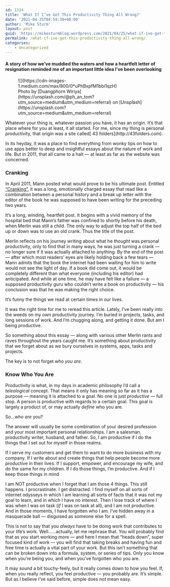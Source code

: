 ```yaml
---
id: 1324
title: 'What If I’ve Got This Productivity Thing All Wrong?'
date: '2021-04-25T04:59:30+00:00'
author: 'Mike Sturm'
layout: post
guid: 'https://mikesturmblog.wordpress.com/2021/04/25/what-if-ive-got-this-productivity-thing-all-wrong/'
permalink: /what-if-ive-got-this-productivity-thing-all-wrong/
categories:
    - Uncategorized
---
```


#### A story of how we’ve muddied the waters and how a heartfelt letter of resignation reminded me of an important little idea I’ve been overlooking

<figure class="wp-caption">![](https://cdn-images-1.medium.com/max/800/0*uPhBxpfM1bbi1qzH)<figcaption class="wp-caption-text">Photo by [Duangphorn Wiriya](https://unsplash.com/@ph_an_tom?utm_source=medium&utm_medium=referral) on [Unsplash](https://unsplash.com?utm_source=medium&utm_medium=referral)</figcaption></figure>Whatever your thing is, whatever passion you have, it has an origin. It’s that place where for you at least, it all started. For me, since my thing is personal productivity, that origin was a site called[ 43 folders](http://43folders.com).

In its heyday, it was a place to find everything from wonky tips on how to use apps better to deep and insightful essays about the nature of work and life. But in 2011, that all came to a halt — at least as far as the website was concerned.

### Cranking

In April 2011, Mann posted what would prove to be his ultimate post. Entitled [“Cranking”](http://www.43folders.com/2011/04/22/cranking), it was a long, emotionally charged essay that read like a combination between a personal history and a break up letter with the editor of the book he was supposed to have been writing for the preceding two years.

It’s a long, winding, heartfelt post. It begins with a vivid memory of the hospital bed that Mann’s father was confined to shortly before his death, when Merlin was still a child. The only way to adjust the top half of the bed up or down was to use an old crank. Thus the title of the post.

Merlin reflects on his journey writing about what he *thought* was personal productivity, only to find that in many ways, he was just turning a crank — no longer sure if it was actually attached to anything. By the end of the post — after which most readers’ eyes are likely holding back a few tears — Mann admits that the book the internet had been waiting for him to write would not see the light of day. If a book did come out, it would be completely different than what everyone (including his editor) had anticipated. And while at one time, he may have felt like a failure — a supposed productivity guru who couldn’t write a book on productivity — his conclusion was that he was making the right choice.

It’s funny the things we read at certain times in our lives.

It was the right time for me to reread this article. Lately, I’ve been really into the weeds on my own productivity journey. I’m buried in projects, tasks, and long sessions of work. And I’m chugging along, and getting it done. But am I being productive.

So something about this essay — along with various other Merlin rants and raves throughout the years caught me. It’s something about productivity that we forget about as we bury ourselves in systems, apps, tasks and projects.

The key is to not forget *who you are*.

### Know Who You Are

Productivity is what, in my days in academic philosophy I’d call a *teleological* concept. That means it only has meaning so far as it has a purpose — meaning it is attached to a goal. No one is just *productive* — full stop. A person is productive with regards to a certain goal. This goal is largely a product of, or may actually *define* who you are.

So…who *are* you?

The answer will usually be some combination of your desired profession and your most important personal relationships. I am a salesman, productivity writer, husband, and father. So, I am productive if I do the things that I set out for myself in those realms.

If I serve my customers and get them to want to do more business with my company. If I write about and create things that help people become more productive in their lives. If I support, empower, and encourage my wife, and do the same for my children. If I do those things, I’m productive. And if I keep those things in mind

I am NOT productive when I forget that I am those 4 things. This still happens. I procrastinate. I get distracted. I find myself on all sorts of internet odysseys in which I am learning all sorts of facts that it was not my goal to learn, and in which I have no interest. Then I lose track of where I was when I was on task (*if* I was on task at all), and I am not productive. And in those moments, I have forgotten who I am. I’ve hidden away in a masquerade ball — disguised as someone else for a spell.

This is not to say that you *always* have to be doing work that contributes to your life’s work. Well……actually, let me rephrase that. You will probably find that as you start working more — and here I mean that “heads down”, super focused kind of work — you will find that taking breaks and having fun and free time is actually a vital part of your work. But this isn’t something that can be broken down into a formula, system, or series of tips. Only you know when you’re being you, and when you’ve forgotten who you are.

It may sound a bit touchy-feely, but it really comes down to how you feel. If, when you really reflect, you feel productive — you probably are. It’s simple. But as I believe I’ve said before, simple does *not* mean easy.